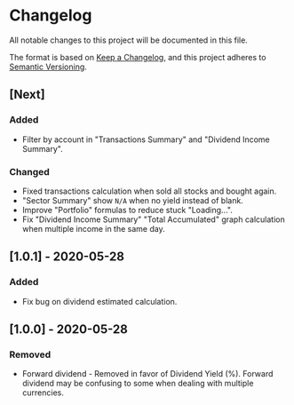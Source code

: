 # Changelog
All notable changes to this project will be documented in this file.

The format is based on [Keep a Changelog](https://keepachangelog.com/en/1.0.0/),
and this project adheres to [Semantic Versioning](https://semver.org/spec/v2.0.0.html).

## [Next]
### Added
- Filter by account in "Transactions Summary" and "Dividend Income Summary".
### Changed
- Fixed transactions calculation when sold all stocks and bought again.
- "Sector Summary" show `N/A` when no yield instead of blank.
- Improve "Portfolio" formulas to reduce stuck "Loading...".
- Fix "Dividend Income Summary" "Total Accumulated" graph calculation when multiple income in the same day.

## [1.0.1] - 2020-05-28
### Added
- Fix bug on dividend estimated calculation.

## [1.0.0] - 2020-05-28
### Removed
- Forward dividend - Removed in favor of Dividend Yield (%). Forward dividend may be confusing to some when dealing with multiple currencies.
